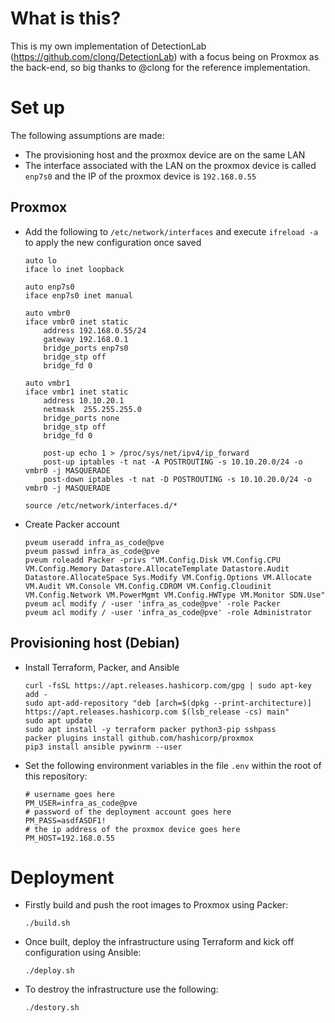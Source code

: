 # What is this?
This is my own implementation of DetectionLab (https://github.com/clong/DetectionLab) with a focus being on Proxmox as the back-end, so big thanks to @clong for the reference implementation.

# Set up
The following assumptions are made:
- The provisioning host and the proxmox device are on the same LAN
- The interface associated with the LAN on the proxmox device is called `enp7s0` and the IP of the proxmox device is `192.168.0.55`

## Proxmox
- Add the following to `/etc/network/interfaces` and execute `ifreload -a` to apply the new configuration once saved
    ```
    auto lo
    iface lo inet loopback

    auto enp7s0
    iface enp7s0 inet manual

    auto vmbr0
    iface vmbr0 inet static
        address 192.168.0.55/24
        gateway 192.168.0.1
        bridge_ports enp7s0
        bridge_stp off
        bridge_fd 0

    auto vmbr1
    iface vmbr1 inet static
        address 10.10.20.1
        netmask  255.255.255.0
        bridge_ports none
        bridge_stp off
        bridge_fd 0

        post-up echo 1 > /proc/sys/net/ipv4/ip_forward
        post-up iptables -t nat -A POSTROUTING -s 10.10.20.0/24 -o vmbr0 -j MASQUERADE
        post-down iptables -t nat -D POSTROUTING -s 10.10.20.0/24 -o vmbr0 -j MASQUERADE

    source /etc/network/interfaces.d/*
    ```
- Create Packer account
    ```
    pveum useradd infra_as_code@pve
    pveum passwd infra_as_code@pve
    pveum roleadd Packer -privs "VM.Config.Disk VM.Config.CPU VM.Config.Memory Datastore.AllocateTemplate Datastore.Audit Datastore.AllocateSpace Sys.Modify VM.Config.Options VM.Allocate VM.Audit VM.Console VM.Config.CDROM VM.Config.Cloudinit VM.Config.Network VM.PowerMgmt VM.Config.HWType VM.Monitor SDN.Use"
    pveum acl modify / -user 'infra_as_code@pve' -role Packer
    pveum acl modify / -user 'infra_as_code@pve' -role Administrator
    ```

## Provisioning host (Debian)
- Install Terraform, Packer, and Ansible
    ```
    curl -fsSL https://apt.releases.hashicorp.com/gpg | sudo apt-key add -
    sudo apt-add-repository "deb [arch=$(dpkg --print-architecture)] https://apt.releases.hashicorp.com $(lsb_release -cs) main"
    sudo apt update
    sudo apt install -y terraform packer python3-pip sshpass
    packer plugins install github.com/hashicorp/proxmox
    pip3 install ansible pywinrm --user
    ```
- Set the following environment variables in the file `.env` within the root of this repository:
    ```
    # username goes here
    PM_USER=infra_as_code@pve
    # password of the deployment account goes here
    PM_PASS=asdfASDF1!
    # the ip address of the proxmox device goes here
    PM_HOST=192.168.0.55
    ```

# Deployment
- Firstly build and push the root images to Proxmox using Packer:
    ```
    ./build.sh
    ```
- Once built, deploy the infrastructure using Terraform and kick off configuration using Ansible:
    ```
    ./deploy.sh
    ```
- To destroy the infrastructure use the following:
    ```
    ./destory.sh
    ```